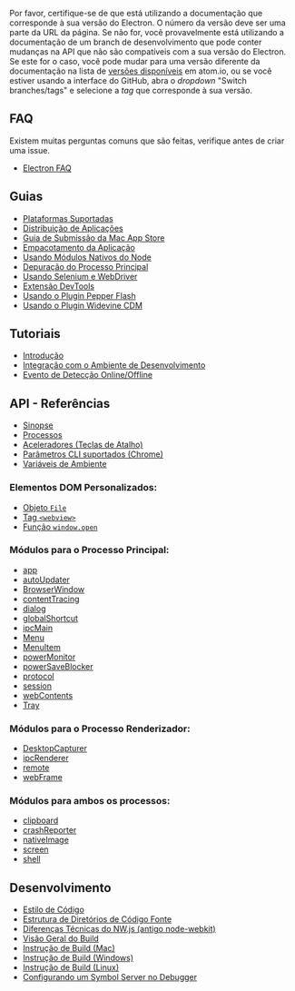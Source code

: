 Por favor, certifique-se de que está utilizando a documentação que corresponde à sua versão do Electron.
O número da versão deve ser uma parte da URL da página. Se não for, você provavelmente está utilizando
a documentação de um branch de desenvolvimento que pode conter mudanças na API que não são compatíveis
com a sua versão do Electron. Se este for o caso, você pode mudar para uma versão diferente da
documentação na lista de [versões disponíveis](http://electron.atom.io/docs/) em atom.io,
ou se você estiver usando a interface do GitHub, abra o *dropdown* "Switch branches/tags" e
selecione a *tag* que corresponde à sua versão.

## FAQ

Existem muitas perguntas comuns que são feitas, verifique antes de criar uma issue.
* [Electron FAQ](../../docs/faq/electron-faq.md)

## Guias

* [Plataformas Suportadas](tutorial/supported-platforms.md)
* [Distribuição de Aplicações](tutorial/application-distribution.md)
* [Guia de Submissão da Mac App Store](../../tutorial/mac-app-store-submission-guide.md)
* [Empacotamento da Aplicação](tutorial/application-packaging.md)
* [Usando Módulos Nativos do Node](tutorial/using-native-node-modules.md)
* [Depuração do Processo Principal](tutorial/debugging-main-process.md)
* [Usando Selenium e WebDriver](../../docs/tutorial/using-selenium-and-webdriver.md)
* [Extensão DevTools](tutorial/devtools-extension.md)
* [Usando o Plugin Pepper Flash](tutorial/using-pepper-flash-plugin.md)
* [Usando o Plugin Widevine CDM](../../tutorial/using-widevine-cdm-plugin.md)

## Tutoriais

* [Introdução](tutorial/quick-start.md)
* [Integração com o Ambiente de Desenvolvimento](tutorial/desktop-environment-integration.md)
* [Evento de Detecção Online/Offline](tutorial/online-offline-events.md)

## API - Referências

* [Sinopse](../../docs/api/synopsis.md)
* [Processos](api/process.md)
* [Aceleradores (Teclas de Atalho)](api/accelerator.md)
* [Parâmetros CLI suportados (Chrome)](../../docs/api/chrome-command-line-switches.md)
* [Variáveis de Ambiente](../../docs/api/environment-variables.md)

### Elementos DOM Personalizados:

* [Objeto `File`](../../docs/api/file-object.md)
* [Tag `<webview>`](../../docs/api/web-view-tag.md)
* [Função `window.open`](../../docs/api/window-open.md)

### Módulos para o Processo Principal:

* [app](api/app.md)
* [autoUpdater](api/auto-updater.md)
* [BrowserWindow](../../docs/api/browser-window.md)
* [contentTracing](../../docs/api/content-tracing.md)
* [dialog](../../docs/api/dialog.md)
* [globalShortcut](../../docs/api/global-shortcut.md)
* [ipcMain](../../docs/api/ipc-main.md)
* [Menu](../../docs/api/menu.md)
* [MenuItem](../../docs/api/menu-item.md)
* [powerMonitor](api/power-monitor.md)
* [powerSaveBlocker](../../docs/api/power-save-blocker.md)
* [protocol](../../docs/api/protocol.md)
* [session](../../docs/api/session.md)
* [webContents](../../docs/api/web-contents.md)
* [Tray](../../docs/api/tray.md)

### Módulos para o Processo Renderizador:

* [DesktopCapturer](../../docs/api/desktop-capturer.md)
* [ipcRenderer](../../docs/api/ipc-renderer.md)
* [remote](../../docs/api/remote.md)
* [webFrame](../../docs/api/web-frame.md)

### Módulos para ambos os processos:

* [clipboard](../../docs/api/clipboard.md)
* [crashReporter](../../docs/api/crash-reporter.md)
* [nativeImage](../../docs/api/native-image.md)
* [screen](../../docs/api/screen.md)
* [shell](api/shell.md)

## Desenvolvimento

* [Estilo de Código](development/coding-style.md)
* [Estrutura de Diretórios de Código Fonte](../../docs/development/source-code-directory-structure.md)
* [Diferenças Técnicas do NW.js (antigo node-webkit)](../../docs/development/atom-shell-vs-node-webkit.md)
* [Visão Geral do Build](../../docs/development/build-system-overview.md)
* [Instrução de Build (Mac)](../../docs/development/build-instructions-osx.md)
* [Instrução de Build (Windows)](../../docs/development/build-instructions-windows.md)
* [Instrução de Build (Linux)](../../docs/development/build-instructions-linux.md)
* [Configurando um Symbol Server no Debugger](../../docs/development/setting-up-symbol-server.md)
